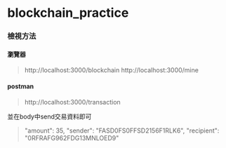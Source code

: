# blockchain_practice

### 檢視方法
#### 瀏覽器
> http://localhost:3000/blockchain
> http://localhost:3000/mine

#### postman
> http://localhost:3000/transaction

並在body中send交易資料即可
>   "amount": 35,
    "sender": "FASD0FS0FFSD2156F1RLK6",
    "recipient": "0RFRAFG962FDG13MNLOED9"
